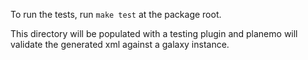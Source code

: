 To run the tests, run `make test` at the package root.

This directory will be populated with a testing plugin and planemo will
validate the generated xml against a galaxy instance.